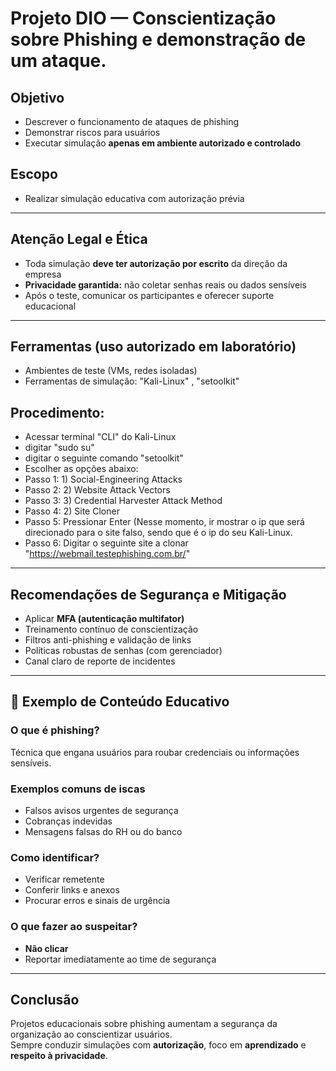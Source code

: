 # Projeto DIO — Conscientização sobre Phishing e demonstração de um ataque.

## Objetivo
- Descrever o funcionamento de ataques de phishing
- Demonstrar riscos para usuários
- Executar simulação **apenas em ambiente autorizado e controlado**

## Escopo
- Realizar simulação educativa com autorização prévia  

---

## Atenção Legal e Ética
- Toda simulação **deve ter autorização por escrito** da direção da empresa
- **Privacidade garantida:** não coletar senhas reais ou dados sensíveis
- Após o teste, comunicar os participantes e oferecer suporte educacional

---

## Ferramentas (uso autorizado em laboratório)
- Ambientes de teste (VMs, redes isoladas)
- Ferramentas de simulação: "Kali-Linux" , "setoolkit"

## Procedimento:
- Acessar terminal "CLI" do Kali-Linux
- digitar "sudo su"
- digitar o seguinte comando "setoolkit"
- Escolher as opções abaixo:
- Passo 1: 1) Social-Engineering Attacks
- Passo 2: 2) Website Attack Vectors
- Passo 3: 3) Credential Harvester Attack Method
- Passo 4: 2) Site Cloner
- Passo 5: Pressionar Enter (Nesse momento, ir mostrar o ip que será direcionado para o site falso, sendo que é o ip do seu Kali-Linux.
- Passo 6: Digitar o seguinte site a clonar "https://webmail.testephishing.com.br/"

---
## Recomendações de Segurança e Mitigação
- Aplicar **MFA (autenticação multifator)**
- Treinamento contínuo de conscientização
- Filtros anti-phishing e validação de links
- Políticas robustas de senhas (com gerenciador)
- Canal claro de reporte de incidentes

---

## 📘 Exemplo de Conteúdo Educativo

### O que é phishing?
Técnica que engana usuários para roubar credenciais ou informações sensíveis.

### Exemplos comuns de iscas
- Falsos avisos urgentes de segurança
- Cobranças indevidas
- Mensagens falsas do RH ou do banco

### Como identificar?
- Verificar remetente
- Conferir links e anexos
- Procurar erros e sinais de urgência

### O que fazer ao suspeitar?
- **Não clicar**
- Reportar imediatamente ao time de segurança

---
## Conclusão
Projetos educacionais sobre phishing aumentam a segurança da organização ao conscientizar usuários.  
Sempre conduzir simulações com **autorização**, foco em **aprendizado** e **respeito à privacidade**.





